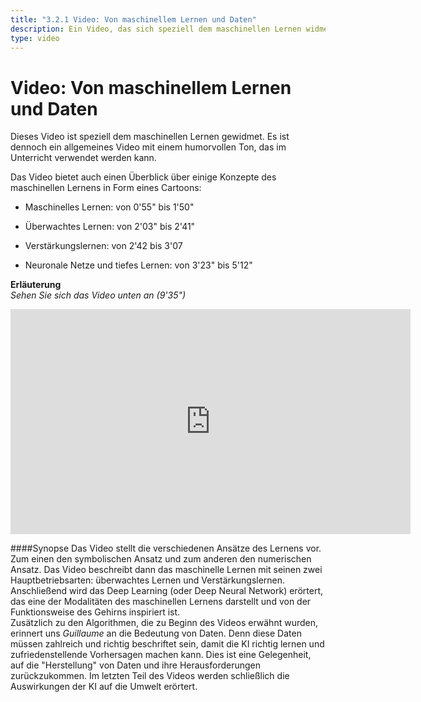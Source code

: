 ```yaml
---
title: "3.2.1 Video: Von maschinellem Lernen und Daten"
description: Ein Video, das sich speziell dem maschinellen Lernen widmet, mit Schwerpunkten auf überwachtem und verstärktem Lernen, neuronalen Netzen und Deep Learning.  
type: video
---
```

# Video: Von maschinellem Lernen und Daten
Dieses Video ist speziell dem maschinellen Lernen gewidmet. Es ist dennoch ein allgemeines Video mit einem humorvollen Ton, das im Unterricht verwendet werden kann.

Das Video bietet auch einen Überblick über einige Konzepte des maschinellen Lernens in Form eines Cartoons:

- Maschinelles Lernen: von 0'55" bis 1'50"

- Überwachtes Lernen: von 2'03" bis 2'41"

- Verstärkungslernen: von 2'42 bis 3'07

- Neuronale Netze und tiefes Lernen: von 3'23" bis 5'12"

**Erläuterung**  
_Sehen Sie sich das Video unten an (9'35")_

<center><iframe width="640" height="360" src="https://www.youtube.com/embed/XD6fvv7ldA8?rel=0&showinfo=0&cc_load_policy=1&hl=en&modestbranding=1" frameborder="0" allowfullscreen></iframe></center>

####Synopse
Das Video stellt die verschiedenen Ansätze des Lernens vor. Zum einen den symbolischen Ansatz und zum anderen den numerischen Ansatz.
Das Video beschreibt dann das maschinelle Lernen mit seinen zwei Hauptbetriebsarten: überwachtes Lernen und Verstärkungslernen. Anschließend wird das Deep Learning (oder Deep Neural Network) erörtert, das eine der Modalitäten des maschinellen Lernens darstellt und von der Funktionsweise des Gehirns inspiriert ist.  
Zusätzlich zu den Algorithmen, die zu Beginn des Videos erwähnt wurden, erinnert uns _Guillaume_ an die Bedeutung von Daten. Denn diese Daten müssen zahlreich und richtig beschriftet sein, damit die KI richtig lernen und zufriedenstellende Vorhersagen machen kann. Dies ist eine Gelegenheit, auf die "Herstellung" von Daten und ihre Herausforderungen zurückzukommen.
Im letzten Teil des Videos werden schließlich die Auswirkungen der KI auf die Umwelt erörtert.
